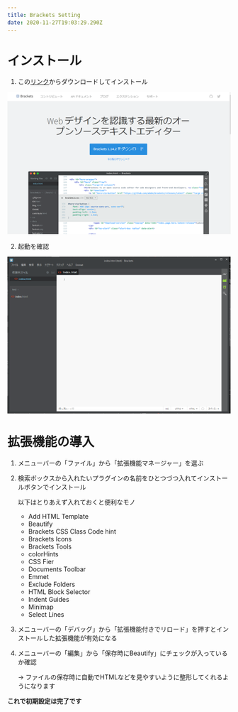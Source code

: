 ```yaml
---
title: Brackets Setting
date: 2020-11-27T19:03:29.290Z
---
```

# インストール

1. この[リンク](http://brackets.io/)からダウンロードしてインストール

<img src="/media/brackets_install_1.png" width=600px>

2.  起動を確認

<img src="/media/brackets_plugin_1.png" width=600px>

# 拡張機能の導入

1. メニューバーの「ファイル」から「拡張機能マネージャー」を選ぶ


2. 検索ボックスから入れたいプラグインの名前をひとつづつ入れてインストールボタンでインストール

   以下はとりあえず入れておくと便利なモノ

   * Add HTML Template
   * Beautify
   * Brackets CSS Class Code hint
   * Brackets Icons
   * Brackets Tools
   * colorHints
   * CSS Fier
   * Documents Toolbar
   * Emmet
   * Exclude Folders
   * HTML Block Selector
   * Indent Guides
   * Minimap
   * Select Lines
3. メニューバーの「デバッグ」から「拡張機能付きでリロード」を押すとインストールした拡張機能が有効になる
4. メニューバーの「編集」から「保存時にBeautify」にチェックが入っているか確認

   → ファイルの保存時に自動でHTMLなどを見やすいように整形してくれるようになります

**これで初期設定は完了です**